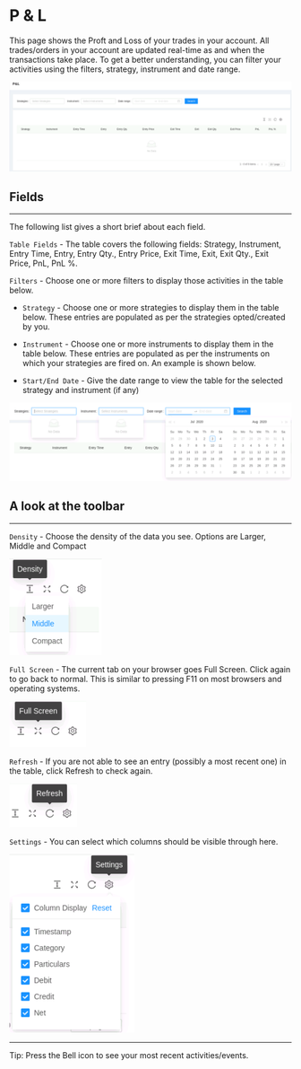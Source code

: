 # P & L

This page shows the Proft and Loss of your trades in your account. All trades/orders in your account are updated real-time as and when the transactions take place. To get a better understanding, you can filter your activities using the filters, strategy, instrument and date range.

![Tradebook](imgs/pnl-1.png)

## Fields
---
The following list gives a short brief about each field.

`Table Fields` - The table covers the following fields: Strategy, Instrument, Entry Time, Entry, Entry Qty., Entry Price, Exit Time, Exit, Exit Qty., Exit Price, PnL, PnL %.

`Filters` - Choose one or more filters to display those activities in the table below.

* `Strategy` - Choose one or more strategies to display them in the table below.
These entries are populated as per the strategies opted/created by you.

* `Instrument` - Choose one or more instruments to display them in the table below.
These entries are populated as per the instruments on which your strategies are fired on. An example is shown below.

* `Start/End Date` - Give the date range to view the table for the selected strategy and instrument (if any)

![TradebookInstruments](imgs/pnl-2.png)

## A look at the toolbar
---

`Density` - Choose the density of the data you see. Options are Larger, Middle and Compact

![Filters](imgs/toolbar-1.png)

`Full Screen` - The current tab on your browser goes Full Screen. Click again to go back to normal. This is similar to pressing F11 on most browsers and operating systems.

![Filters](imgs/toolbar-2.png)

`Refresh` - If you are not able to see an entry (possibly a most recent one) in the table, click Refresh to check again. 

![Filters](imgs/toolbar-3.png)

`Settings` - You can select which columns should be visible through here. 

![Filters](imgs/toolbar-4.png)

---

Tip: Press the Bell icon to see your most recent activities/events.